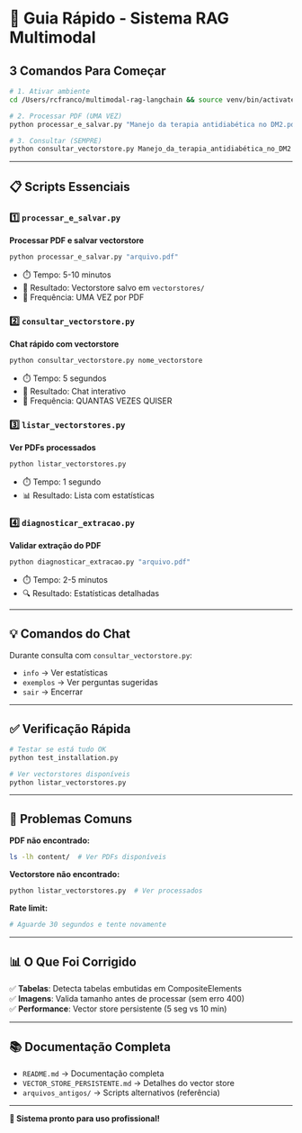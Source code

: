 # 🚀 Guia Rápido - Sistema RAG Multimodal

## 3 Comandos Para Começar

```bash
# 1. Ativar ambiente
cd /Users/rcfranco/multimodal-rag-langchain && source venv/bin/activate

# 2. Processar PDF (UMA VEZ)
python processar_e_salvar.py "Manejo da terapia antidiabética no DM2.pdf"

# 3. Consultar (SEMPRE)
python consultar_vectorstore.py Manejo_da_terapia_antidiabética_no_DM2
```

---

## 📋 Scripts Essenciais

### 1️⃣ `processar_e_salvar.py`
**Processar PDF e salvar vectorstore**
```bash
python processar_e_salvar.py "arquivo.pdf"
```
- ⏱️ Tempo: 5-10 minutos
- 💾 Resultado: Vectorstore salvo em `vectorstores/`
- 🔁 Frequência: UMA VEZ por PDF

### 2️⃣ `consultar_vectorstore.py`
**Chat rápido com vectorstore**
```bash
python consultar_vectorstore.py nome_vectorstore
```
- ⏱️ Tempo: 5 segundos
- 💬 Resultado: Chat interativo
- 🔁 Frequência: QUANTAS VEZES QUISER

### 3️⃣ `listar_vectorstores.py`
**Ver PDFs processados**
```bash
python listar_vectorstores.py
```
- ⏱️ Tempo: 1 segundo
- 📊 Resultado: Lista com estatísticas

### 4️⃣ `diagnosticar_extracao.py`
**Validar extração do PDF**
```bash
python diagnosticar_extracao.py "arquivo.pdf"
```
- ⏱️ Tempo: 2-5 minutos
- 🔍 Resultado: Estatísticas detalhadas

---

## 💡 Comandos do Chat

Durante consulta com `consultar_vectorstore.py`:

- `info` → Ver estatísticas
- `exemplos` → Ver perguntas sugeridas  
- `sair` → Encerrar

---

## ✅ Verificação Rápida

```bash
# Testar se está tudo OK
python test_installation.py

# Ver vectorstores disponíveis
python listar_vectorstores.py
```

---

## 🐛 Problemas Comuns

**PDF não encontrado:**
```bash
ls -lh content/  # Ver PDFs disponíveis
```

**Vectorstore não encontrado:**
```bash
python listar_vectorstores.py  # Ver processados
```

**Rate limit:**
```bash
# Aguarde 30 segundos e tente novamente
```

---

## 📊 O Que Foi Corrigido

✅ **Tabelas**: Detecta tabelas embutidas em CompositeElements  
✅ **Imagens**: Valida tamanho antes de processar (sem erro 400)  
✅ **Performance**: Vector store persistente (5 seg vs 10 min)

---

## 📚 Documentação Completa

- `README.md` → Documentação completa
- `VECTOR_STORE_PERSISTENTE.md` → Detalhes do vector store
- `arquivos_antigos/` → Scripts alternativos (referência)

---

**🎉 Sistema pronto para uso profissional!**

